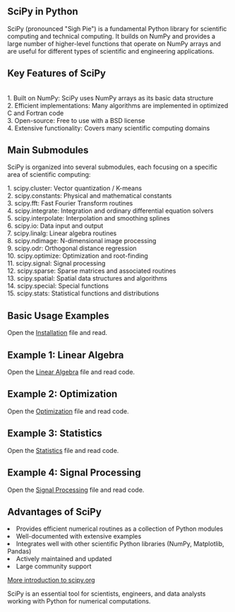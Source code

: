 <h2>SciPy in Python</h2>
<p>SciPy (pronounced "Sigh Pie") is a fundamental Python library for scientific computing and technical computing. It builds on NumPy and provides a large number of higher-level functions that operate on NumPy arrays and are useful for different types of scientific and engineering applications.</p>

<h2>Key Features of SciPy</h2>
<br>
<span>1. Built on NumPy: SciPy uses NumPy arrays as its basic data structure</span>
<br>
<span>2. Efficient implementations: Many algorithms are implemented in optimized C and Fortran code
</span>
<br>
<span>3. Open-source: Free to use with a BSD license</span>
<br>
<span>4. Extensive functionality: Covers many scientific computing domains</span>

<h2>Main Submodules</h2>
<p>SciPy is organized into several submodules, each focusing on a specific area of scientific computing:</p>
<span>1. scipy.cluster: Vector quantization / K-means</span>
<br>
<span>2. scipy.constants: Physical and mathematical constants</span>
<br>
<span>3. scipy.fft: Fast Fourier Transform routines</span>
<br>
<span>4. scipy.integrate: Integration and ordinary differential equation solvers</span>
<br>
<span>5. scipy.interpolate: Interpolation and smoothing splines</span>
<br>
<span>6. scipy.io: Data input and output</span>
<br>
<span>7. scipy.linalg: Linear algebra routines</span>
<br>
<span>8. scipy.ndimage: N-dimensional image processing</span>
<br>
<span>9. scipy.odr: Orthogonal distance regression</span>
<br>
<span>10. scipy.optimize: Optimization and root-finding</span>
<br>
<span>11. scipy.signal: Signal processing</span>
<br>
<span>12. scipy.sparse: Sparse matrices and associated routines</span>
<br>
<span>13. scipy.spatial: Spatial data structures and algorithms</span>
<br>
<span>14. scipy.special: Special functions</span>
<br>
<span>15. scipy.stats: Statistical functions and distributions</span>

<h2>Basic Usage Examples</h2>
<p>Open the <a href="https://github.com/younesnoorzahi/SciPy-in-Python/blob/main/installation.py">Installation</a> file and read.</p>

<h2>Example 1: Linear Algebra</h2>
<p>Open the <a href="https://github.com/younesnoorzahi/SciPy-in-Python/blob/main/Linear%20Algebra.py">Linear Algebra</a> file and read code.</p>

<h2>Example 2: Optimization</h2>
<p>Open the <a href="https://github.com/younesnoorzahi/SciPy-in-Python/blob/main/Optimization.py">Optimization</a> file and read code.</p>

<h2>Example 3: Statistics</h2>
<p>Open the <a href="https://github.com/younesnoorzahi/SciPy-in-Python/blob/main/Statistics.py">Statistics</a> file and read code.</p>

<h2>Example 4: Signal Processing</h2>
<p>Open the <a href="https://github.com/younesnoorzahi/SciPy-in-Python/blob/main/Signal%20Processing.py">Signal Processing</a> file and read code.</p>

<h2>Advantages of SciPy</h2>
<li>Provides efficient numerical routines as a collection of Python modules</li>
<li>Well-documented with extensive examples</li>
<li>Integrates well with other scientific Python libraries (NumPy, Matplotlib, Pandas)</li>
<li>Actively maintained and updated</li>
<li>Large community support</li>

<a href="https://scipy.org/">More introduction to scipy.org</a>

<p>SciPy is an essential tool for scientists, engineers, and data analysts working with Python for numerical computations.</p>